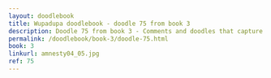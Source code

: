 ```yaml
---
layout: doodlebook
title: Wupadupa doodlebook - doodle 75 from book 3
description: Doodle 75 from book 3 - Comments and doodles that capture the essence of this event  
permalink: /doodlebook/book-3/doodle-75.html
book: 3
linkurl: amnesty04_05.jpg
ref: 75
---	  
```

																																																																							